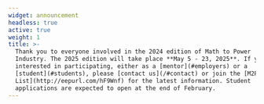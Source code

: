 ```yaml
---
widget: announcement
headless: true
active: true
weight: 1
title: >-
  Thank you to everyone involved in the 2024 edition of Math to Power
  Industry. The 2025 edition will take place **May 5 - 23, 2025**. If you are
  interested in participating, either as a [mentor](#employers) or a
  [student](#students), please [contact us](/#contact) or join the [M2PI Mailing
  List](http://eepurl.com/hF9Wnf) for the latest information. Student
  applications are expected to open at the end of February.
---
```

